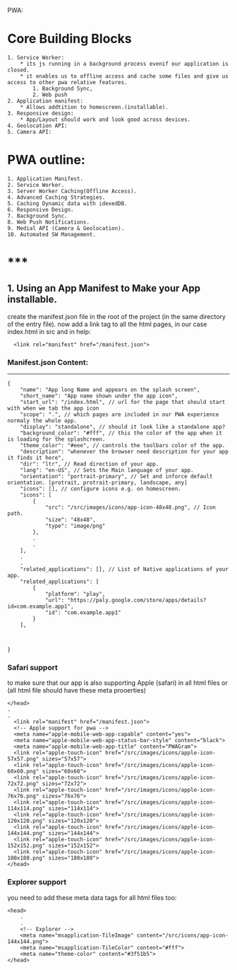 PWA:

# Core Building Blocks
	1. Service Worker: 
		* its js running in a background process evenif our application is closed.
		* it enables us to offline access and cache some files and give us access to other pwa relative features.
			1. Background Sync, 
			2. Web push
	2. Application manifest: 
		* Allows addtition to homescreen.(installable).
	3. Responsive design:
		* App/Layout should work and look good across devices.
	4. Geolocation API:
	5. Camera API:

# PWA outline:
	1. Application Manifest.
	2. Service Worker.
	3. Server Worker Caching(Offline Access).
	4. Advanced Caching Strategies.
	5. Caching Dynamic data with idexedDB.
	6. Responsive Design.
	7. Background Sync.
	8. Web Push Notifications.
	9. Medial API (Camera & Geolocation).
	10. Automated SW Management.
# *** #
## 1. Using an App Manifest to Make your App installable.

create the manifest.json file in the root of the project (in the same directory of the entry file).
now  add a link tag to all the html pages, in our case index.html in src and in help:
```
  <link rel="manifest" href="/manifest.json">
```
### Manifest.json Content:
---
```
{
    "name": "App long Name and appears on the splash screen",
    "short_name": "App name shown under the app icon",
    "start_url": "/index.html", // url for the page that should start with when we tab the app icon
    "scope": ".", // which pages are included in our PWA experience normaly the whole app.
    "display": "standalone", // should it look like a standalone app?
    "background_color": "#fff", // this the color of the app when it is loading for the splashcreen.
    "theme_color": "#eee", // controls the toolbars color of the app.
    "description": "whenever the browser need description for your app it finds it here",
    "dir": "ltr", // Read direction of your app.
    "lang": "en-US", // Sets the Main language of your app.
    "orientation": "portrait-primary", // Set and inforce default orientation. [protrait, protrait-primary, landscape, any]
    "icons": [], // configure icons e.g. on homescreen.
    "icons": [
        {
            "src": "/src/images/icons/app-icon-48x48.png", // Icon path.
            "size": "48x48",
            "type": "image/png"
        },
        .
        .
    ],
    .
    .
    "related_applications": [], // List of Native applications of your app.
    "related_applications": [
        {
            "platform": "play",
            "url": "https://paly.google.com/store/apps/details?id=com.example.app1",
            "id": "com.example.app1"
        }
    ],



}
```
### Safari support 
to make sure that our app is also supporting Apple (safari)
in all html files or (all html file should have these meta prooerties)
```
</head>
.
.
  <link rel="manifest" href="/manifest.json">
  <!-- Apple support for pwa -->
  <meta name="apple-mobile-web-app-capable" content="yes">
  <meta name="apple-mobile-web-app-status-bar-style" content="black">
  <meta name="apple-mobile-web-app-title" content="PWAGram">
  <link rel="apple-touch-icon" href="/src/images/icons/apple-icon-57x57.png" sizes="57x57">
  <link rel="apple-touch-icon" href="/src/images/icons/apple-icon-60x60.png" sizes="60x60">
  <link rel="apple-touch-icon" href="/src/images/icons/apple-icon-72x72.png" sizes="72x72">
  <link rel="apple-touch-icon" href="/src/images/icons/apple-icon-76x76.png" sizes="76x76">
  <link rel="apple-touch-icon" href="/src/images/icons/apple-icon-114x114.png" sizes="114x114">
  <link rel="apple-touch-icon" href="/src/images/icons/apple-icon-120x120.png" sizes="120x120">
  <link rel="apple-touch-icon" href="/src/images/icons/apple-icon-144x144.png" sizes="144x144">
  <link rel="apple-touch-icon" href="/src/images/icons/apple-icon-152x152.png" sizes="152x152">
  <link rel="apple-touch-icon" href="/src/images/icons/apple-icon-180x180.png" sizes="180x180">
</head>
```
### Explorer support
you need to add these meta data tags for all html files too:
```
<head>
    .
    .
    <!-- Explorer -->
    <meta name="msapplication-TileImage" content="/src/icons/app-icon-144x144.png">
    <meta name="msapplication-TileColor" content="#fff">
    <meta name="theme-color" content="#3f51b5">
</head>